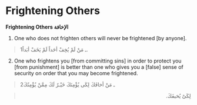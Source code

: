 Frightening Others
==================

**Frightening Others الإخافة**

1. One who does not frighten others will never be frightened [by
anyone].

> 1ـ مَنْ لَمْ يُخِفْ أحَداً لَمْ يَخَفْ أبَداً.

2. One who frightens you [from committing sins] in order to protect you
[from punishment] is better than one who gives you a [false] sense of
security on order that you may become frightened.

> 2ـ مَنْ أخافَكَ لِكَى يُؤْمِنَكَ خَيْـرٌ لَكَ مِمَّنْ يُؤْمِنُكَ
<blockquote dir="rtl">
  <p>
لِكَىْ يُخيفَكَ.
  </p>
</blockquote>


